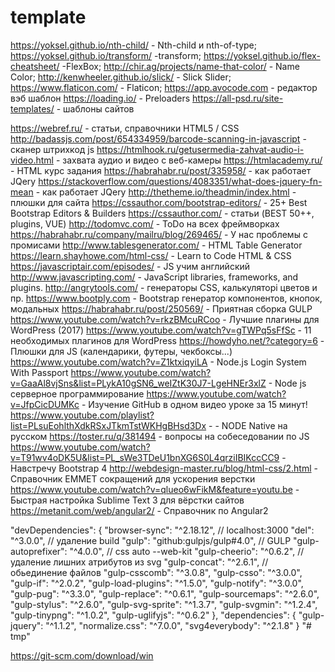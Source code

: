 # template

https://yoksel.github.io/nth-child/ - Nth-child и nth-of-type;
https://yoksel.github.io/transform/ -transform;
https://yoksel.github.io/flex-cheatsheet/ -FlexBox;
http://chir.ag/projects/name-that-color/ - Name Color;
http://kenwheeler.github.io/slick/ - Slick Slider;
https://www.flaticon.com/ - Flaticon;
https://app.avocode.com - редактор вэб шаблон
https://loading.io/ - Preloaders
https://all-psd.ru/site-templates/ - шаблоны сайтов

https://webref.ru/ - статьи, справочники HTML5 / CSS
http://badassjs.com/post/654334959/barcode-scanning-in-javascript - сканер штрихкод js
https://htmlhook.ru/getusermedia-zahvat-audio-i-video.html - захвата аудио и видео с веб-камеры
https://htmlacademy.ru/ - HTML курс задания
https://habrahabr.ru/post/335958/ - как работает JQery
https://stackoverflow.com/questions/4083351/what-does-jquery-fn-mean - как работает JQery
http://thetheme.io/theadmin/index.html - плюшки для сайта
https://cssauthor.com/bootstrap-editors/ - 25+ Best Bootstrap Editors & Builders
https://cssauthor.com/ - статьи (BEST 50++, plugins, VUE)
http://todomvc.com/ - ToDo на всех фреймворках
https://habrahabr.ru/company/mailru/blog/269465/ - У нас проблемы с промисами
http://www.tablesgenerator.com/ - HTML Table Generator
https://learn.shayhowe.com/html-css/ - Learn to Code HTML & CSS
https://javascriptair.com/episodes/ - JS учим английский
http://www.javascripting.com/ - JavaScript libraries, frameworks, and plugins.
http://angrytools.com/ - генераторы CSS, калькуляторі цветов и пр.
https://www.bootply.com - Bootstrap генератор компонентов, кнопок, модальных
https://habrahabr.ru/post/250569/ - Приятная сборка GULP
https://www.youtube.com/watch?v=rkzBMcuRCoo - Лучшие плагины для WordPress (2017)
https://www.youtube.com/watch?v=gTWPq5sFfSc - 11 необходимых плагинов для WordPress
https://howdyho.net/?category=6 - Плюшки для JS (календарики, футеры, чекбоксы...)
https://www.youtube.com/watch?v=Z1ktxiqyiLA - Node.js Login System With Passport
https://www.youtube.com/watch?v=GaaAl8vjSns&list=PLykA10gSN6_weIZtK30J7-LgeHNEr3xlZ - Node js серверное программирование
https://www.youtube.com/watch?v=JfpCicDUMKc - Изучение GitHub в одном видео уроке за 15 минут!
https://www.youtube.com/playlist?list=PLsuEohlthXdkRSxJTkmTstWKHgBHsd3Dx - - NODE Native на русском
https://toster.ru/q/381494 - вопросы на собеседовании по JS
https://www.youtube.com/watch?v=T91wv4oDK5U&list=PL_sWe3TDeU1bnXG6S0L4qrziIBIKccCC9 - Навстречу Bootstrap 4
http://webdesign-master.ru/blog/html-css/2.html - Справочник EMMET сокращений для ускорения верстки
https://www.youtube.com/watch?v=qlueo6wFikM&feature=youtu.be - Быстрая настройка Sublime Text 3 для вёрстки сайтов
https://metanit.com/web/angular2/ - Справочник по Angular2

  "devDependencies": {
    "browser-sync": "^2.18.12", // localhost:3000
    "del": "^3.0.0", // удаление build
    "gulp": "github:gulpjs/gulp#4.0", // GULP
    "gulp-autoprefixer": "^4.0.0", // css auto --web-kit
    "gulp-cheerio": "^0.6.2", // удаление лишних атрибутов из svg
    "gulp-concat": "^2.6.1", // обьединение файлов
    "gulp-csscomb": "^3.0.8",
    "gulp-csso": "^3.0.0",
    "gulp-if": "^2.0.2",
    "gulp-load-plugins": "^1.5.0",
    "gulp-notify": "^3.0.0",
    "gulp-pug": "^3.3.0",
    "gulp-replace": "^0.6.1",
    "gulp-sourcemaps": "^2.6.0",
    "gulp-stylus": "^2.6.0",
    "gulp-svg-sprite": "^1.3.7",
    "gulp-svgmin": "^1.2.4",
    "gulp-tinypng": "^1.0.2",
    "gulp-uglifyjs": "^0.6.2"
  },
  "dependencies": {
    "gulp-jquery": "^1.1.2",
    "normalize.css": "^7.0.0",
    "svg4everybody": "^2.1.8"
  }
"# tmp" 




https://git-scm.com/download/win
